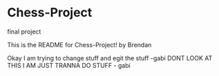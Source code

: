# Chess-Project
final project

This is the README for Chess-Project!
by Brendan

Okay I am trying to change stuff and egit the stuff -gabi
DONT LOOK AT THIS I AM JUST TRANNA DO STUFF - gabi